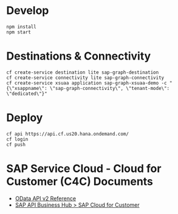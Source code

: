# Develop
```
npm install
npm start
```

# Destinations & Connectivity
```
cf create-service destination lite sap-graph-destination
cf create-service connectivity lite sap-graph-connectivity
cf create-service xsuaa application sap-graph-xsuaa-demo -c "{\"xsappname\": \"sap-graph-connectivity\", \"tenant-mode\": \"dedicated\"}"
```

# Deploy
```
cf api https://api.cf.us20.hana.ondemand.com/
cf login
cf push
```

# SAP Service Cloud - Cloud for Customer (C4C) Documents
* [OData API v2 Reference](https://help.sap.com/doc/d0f9ba822c08405da7d88174b304df84/CLOUD/en-US/index.html)
* [SAP API Business Hub > SAP Cloud for Customer](https://api.sap.com/package/C4C/overview)